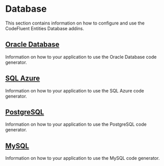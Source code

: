 # Database

This section contains information on how to configure and use the CodeFluent Entities Database addins.

## [Oracle Database](addins/oracle_database.md)

Information on how to your application to use the Oracle Database code generator.

## [SQL Azure](addins/sql_azure.md)

Information on how to your application to use the SQL Azure code generator.

## [PostgreSQL](addins/postgresql.md)

Information on how to your application to use the PostgreSQL code generator.

## [MySQL](addins/mysql.md)

Information on how to your application to use the MySQL code generator.